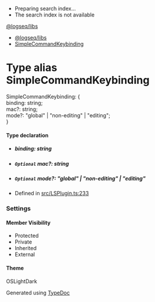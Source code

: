   * Preparing search index...
  * The search index is not available

[@logseq/libs]()

  * [@logseq/libs](../modules.html)
  * [SimpleCommandKeybinding](SimpleCommandKeybinding.html)



# Type alias SimpleCommandKeybinding

SimpleCommandKeybinding: {   
binding: string;   
mac?: string;   
mode?: "global" | "non-editing" | "editing";   
}

#### Type declaration

  * ##### binding: string

  * ##### `Optional` mac?: string

  * ##### `Optional` mode?: "global" | "non-editing" | "editing"




  * Defined in [src/LSPlugin.ts:233](https://github.com/logseq/logseq/blob/ac1b53544/libs/src/LSPlugin.ts#L233)



###  Settings

#### Member Visibility

  * Protected
  * Private
  * Inherited
  * External



#### Theme

OSLightDark

Generated using [TypeDoc](https://typedoc.org/)
